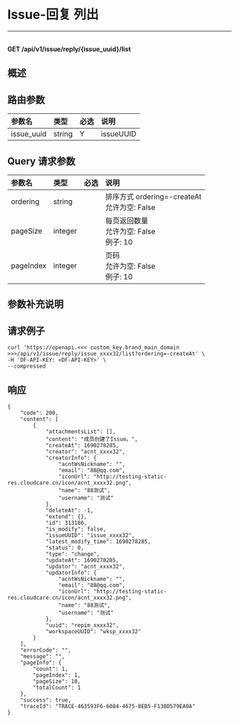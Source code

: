 # Issue-回复 列出

---

<br />**GET /api/v1/issue/reply/\{issue_uuid\}/list**

## 概述




## 路由参数

| 参数名        | 类型     | 必选   | 说明              |
|:-----------|:-------|:-----|:----------------|
| issue_uuid | string | Y | issueUUID<br> |


## Query 请求参数

| 参数名        | 类型     | 必选   | 说明              |
|:-----------|:-------|:-----|:----------------|
| ordering | string |  | 排序方式 ordering=-createAt<br>允许为空: False <br> |
| pageSize | integer |  | 每页返回数量<br>允许为空: False <br>例子: 10 <br> |
| pageIndex | integer |  | 页码<br>允许为空: False <br>例子: 10 <br> |

## 参数补充说明





## 请求例子
```shell
curl 'https://openapi.<<< custom_key.brand_main_domain >>>/api/v1/issue/reply/issue_xxxx32/list?ordering=-createAt' \
-H 'DF-API-KEY: <DF-API-KEY>' \
--compressed
```




## 响应
```shell
{
    "code": 200,
    "content": [
        {
            "attachmentsList": [],
            "content": "成员创建了Issue。",
            "createAt": 1690278285,
            "creator": "acnt_xxxx32",
            "creatorInfo": {
                "acntWsNickname": "",
                "email": "88@qq.com",
                "iconUrl": "http://testing-static-res.cloudcare.cn/icon/acnt_xxxx32.png",
                "name": "88测试",
                "username": "测试"
            },
            "deleteAt": -1,
            "extend": {},
            "id": 313186,
            "is_modify": false,
            "issueUUID": "issue_xxxx32",
            "latest_modify_time": 1690278285,
            "status": 0,
            "type": "change",
            "updateAt": 1690278285,
            "updator": "acnt_xxxx32",
            "updatorInfo": {
                "acntWsNickname": "",
                "email": "88@qq.com",
                "iconUrl": "http://testing-static-res.cloudcare.cn/icon/acnt_xxxx32.png",
                "name": "88测试",
                "username": "测试"
            },
            "uuid": "repim_xxxx32",
            "workspaceUUID": "wksp_xxxx32"
        }
    ],
    "errorCode": "",
    "message": "",
    "pageInfo": {
        "count": 1,
        "pageIndex": 1,
        "pageSize": 10,
        "totalCount": 1
    },
    "success": true,
    "traceId": "TRACE-463593F6-6084-4675-8EB5-F138D579EA0A"
} 
```




